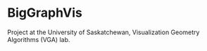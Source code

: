 # BigGraphVis

Project at the University of Saskatchewan, 
Visualization Geometry Algorithms (VGA) lab.
